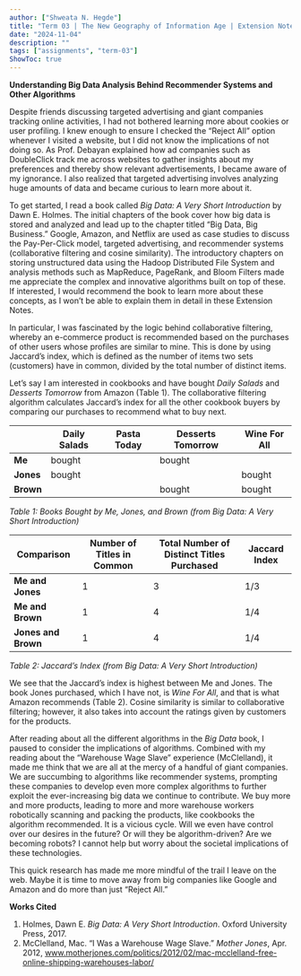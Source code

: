 ```yaml
---
author: ["Shweata N. Hegde"]
title: "Term 03 | The New Geography of Information Age | Extension Notes 01:  How Do They Know All About Me?" 
date: "2024-11-04"
description: ""
tags: ["assignments", "term-03"]
ShowToc: true
---
```

**Understanding Big Data Analysis Behind Recommender Systems and Other Algorithms**

Despite friends discussing targeted advertising and giant companies tracking online activities, I had not bothered learning more about cookies or user profiling. I knew enough to ensure I checked the “Reject All” option whenever I visited a website, but I did not know the implications of not doing so. As Prof. Debayan explained how ad companies such as DoubleClick track me across websites to gather insights about my preferences and thereby show relevant advertisements, I became aware of my ignorance. I also realized that targeted advertising involves analyzing huge amounts of data and became curious to learn more about it.

To get started, I read a book called *Big Data: A Very Short Introduction* by Dawn E. Holmes. The initial chapters of the book cover how big data is stored and analyzed and lead up to the chapter titled “Big Data, Big Business.” Google, Amazon, and Netflix are used as case studies to discuss the Pay-Per-Click model, targeted advertising, and recommender systems (collaborative filtering and cosine similarity). The introductory chapters on storing unstructured data using the Hadoop Distributed File System and analysis methods such as MapReduce, PageRank, and Bloom Filters made me appreciate the complex and innovative algorithms built on top of these. If interested, I would recommend the book to learn more about these concepts, as I won’t be able to explain them in detail in these Extension Notes.

In particular, I was fascinated by the logic behind collaborative filtering, whereby an e-commerce product is recommended based on the purchases of other users whose profiles are similar to mine. This is done by using Jaccard’s index, which is defined as the number of items two sets (customers) have in common, divided by the total number of distinct items.

Let’s say I am interested in cookbooks and have bought *Daily Salads* and *Desserts Tomorrow* from Amazon (Table 1). The collaborative filtering algorithm calculates Jaccard’s index for all the other cookbook buyers by comparing our purchases to recommend what to buy next.  


|                  | Daily Salads | Pasta Today | Desserts Tomorrow | Wine For All |
|------------------|--------------|-------------|-------------------|--------------|
| **Me**           | bought       |             | bought            |              |
| **Jones**        | bought       |             |                   | bought       |
| **Brown**        |              |             | bought            | bought       |

*Table 1: Books Bought by Me, Jones, and Brown (from *Big Data: A Very Short Introduction*)*


| Comparison          | Number of Titles in Common | Total Number of Distinct Titles Purchased | Jaccard Index |
|---------------------|----------------------------|------------------------------------------|---------------|
| **Me and Jones**     | 1                          | 3                                        | 1/3           |
| **Me and Brown**     | 1                          | 4                                        | 1/4           |
| **Jones and Brown**  | 1                          | 4                                        | 1/4           |

*Table 2: Jaccard’s Index (from *Big Data: A Very Short Introduction*)*

We see that the Jaccard’s index is highest between Me and Jones. The book Jones purchased, which I have not, is *Wine For All*, and that is what Amazon recommends (Table 2). Cosine similarity is similar to collaborative filtering; however, it also takes into account the ratings given by customers for the products.

After reading about all the different algorithms in the *Big Data* book, I paused to consider the implications of algorithms. Combined with my reading about the “Warehouse Wage Slave” experience (McClelland), it made me think that we are all at the mercy of a handful of giant companies. We are succumbing to algorithms like recommender systems, prompting these companies to develop even more complex algorithms to further exploit the ever-increasing big data we continue to contribute. We buy more and more products, leading to more and more warehouse workers robotically scanning and packing the products, like cookbooks the algorithm recommended. It is a vicious cycle. Will we even have control over our desires in the future? Or will they be algorithm-driven? Are we becoming robots? I cannot help but worry about the societal implications of these technologies.

This quick research has made me more mindful of the trail I leave on the web. Maybe it is time to move away from big companies like Google and Amazon and do more than just “Reject All.”

**Works Cited** 

1. Holmes, Dawn E. *Big Data: A Very Short Introduction*. Oxford University Press, 2017.  
2. McClelland, Mac. “I Was a Warehouse Wage Slave.” *Mother Jones*, Apr. 2012, www.motherjones.com/politics/2012/02/mac-mcclelland-free-online-shipping-warehouses-labor/